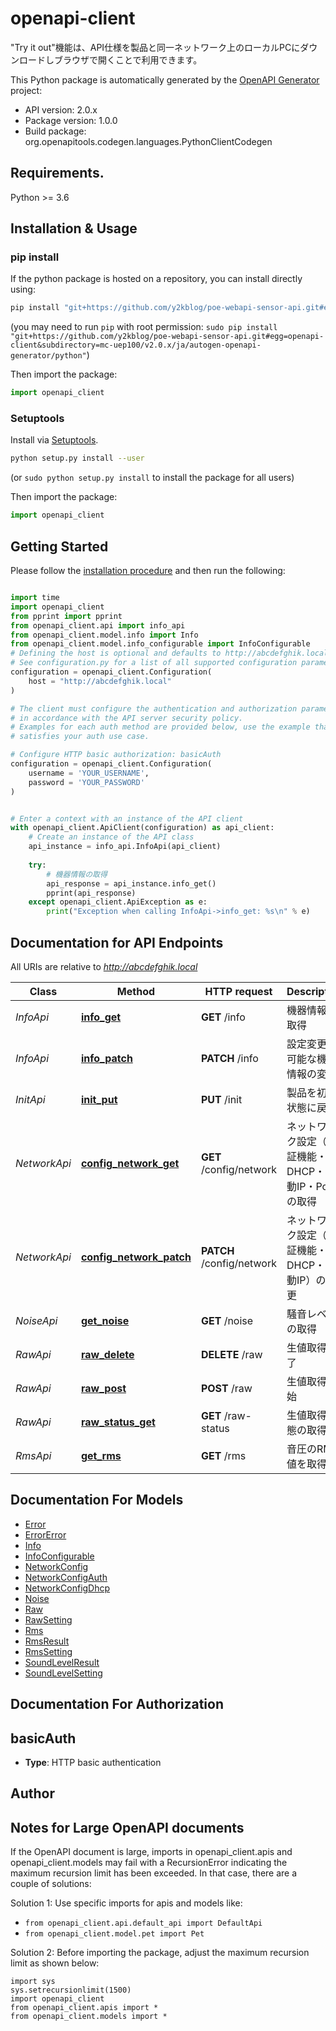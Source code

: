 # openapi-client
\"Try it out\"機能は、API仕様を製品と同一ネットワーク上のローカルPCにダウンロードしブラウザで開くことで利用できます。


This Python package is automatically generated by the [OpenAPI Generator](https://openapi-generator.tech) project:

- API version: 2.0.x
- Package version: 1.0.0
- Build package: org.openapitools.codegen.languages.PythonClientCodegen

## Requirements.

Python >= 3.6

## Installation & Usage
### pip install

If the python package is hosted on a repository, you can install directly using:

```sh
pip install "git+https://github.com/y2kblog/poe-webapi-sensor-api.git#egg=openapi-client&subdirectory=mc-uep100/v2.0.x/ja/autogen-openapi-generator/python"
```
(you may need to run `pip` with root permission: `sudo pip install "git+https://github.com/y2kblog/poe-webapi-sensor-api.git#egg=openapi-client&subdirectory=mc-uep100/v2.0.x/ja/autogen-openapi-generator/python"`)

Then import the package:
```python
import openapi_client
```

### Setuptools

Install via [Setuptools](http://pypi.python.org/pypi/setuptools).

```sh
python setup.py install --user
```
(or `sudo python setup.py install` to install the package for all users)

Then import the package:
```python
import openapi_client
```

## Getting Started

Please follow the [installation procedure](#installation--usage) and then run the following:

```python

import time
import openapi_client
from pprint import pprint
from openapi_client.api import info_api
from openapi_client.model.info import Info
from openapi_client.model.info_configurable import InfoConfigurable
# Defining the host is optional and defaults to http://abcdefghik.local
# See configuration.py for a list of all supported configuration parameters.
configuration = openapi_client.Configuration(
    host = "http://abcdefghik.local"
)

# The client must configure the authentication and authorization parameters
# in accordance with the API server security policy.
# Examples for each auth method are provided below, use the example that
# satisfies your auth use case.

# Configure HTTP basic authorization: basicAuth
configuration = openapi_client.Configuration(
    username = 'YOUR_USERNAME',
    password = 'YOUR_PASSWORD'
)


# Enter a context with an instance of the API client
with openapi_client.ApiClient(configuration) as api_client:
    # Create an instance of the API class
    api_instance = info_api.InfoApi(api_client)
    
    try:
        # 機器情報の取得
        api_response = api_instance.info_get()
        pprint(api_response)
    except openapi_client.ApiException as e:
        print("Exception when calling InfoApi->info_get: %s\n" % e)
```

## Documentation for API Endpoints

All URIs are relative to *http://abcdefghik.local*

Class | Method | HTTP request | Description
------------ | ------------- | ------------- | -------------
*InfoApi* | [**info_get**](docs/InfoApi.md#info_get) | **GET** /info | 機器情報の取得
*InfoApi* | [**info_patch**](docs/InfoApi.md#info_patch) | **PATCH** /info | 設定変更が可能な機器情報の変更
*InitApi* | [**init_put**](docs/InitApi.md#init_put) | **PUT** /init | 製品を初期状態に戻す
*NetworkApi* | [**config_network_get**](docs/NetworkApi.md#config_network_get) | **GET** /config/network | ネットワーク設定（認証機能・DHCP・手動IP・PoE）の取得
*NetworkApi* | [**config_network_patch**](docs/NetworkApi.md#config_network_patch) | **PATCH** /config/network | ネットワーク設定（認証機能・DHCP・手動IP）の変更
*NoiseApi* | [**get_noise**](docs/NoiseApi.md#get_noise) | **GET** /noise | 騒音レベルの取得 
*RawApi* | [**raw_delete**](docs/RawApi.md#raw_delete) | **DELETE** /raw | 生値取得終了
*RawApi* | [**raw_post**](docs/RawApi.md#raw_post) | **POST** /raw | 生値取得開始
*RawApi* | [**raw_status_get**](docs/RawApi.md#raw_status_get) | **GET** /raw-status | 生値取得状態の取得
*RmsApi* | [**get_rms**](docs/RmsApi.md#get_rms) | **GET** /rms | 音圧のRMS値を取得


## Documentation For Models

 - [Error](docs/Error.md)
 - [ErrorError](docs/ErrorError.md)
 - [Info](docs/Info.md)
 - [InfoConfigurable](docs/InfoConfigurable.md)
 - [NetworkConfig](docs/NetworkConfig.md)
 - [NetworkConfigAuth](docs/NetworkConfigAuth.md)
 - [NetworkConfigDhcp](docs/NetworkConfigDhcp.md)
 - [Noise](docs/Noise.md)
 - [Raw](docs/Raw.md)
 - [RawSetting](docs/RawSetting.md)
 - [Rms](docs/Rms.md)
 - [RmsResult](docs/RmsResult.md)
 - [RmsSetting](docs/RmsSetting.md)
 - [SoundLevelResult](docs/SoundLevelResult.md)
 - [SoundLevelSetting](docs/SoundLevelSetting.md)


## Documentation For Authorization


## basicAuth

- **Type**: HTTP basic authentication


## Author




## Notes for Large OpenAPI documents
If the OpenAPI document is large, imports in openapi_client.apis and openapi_client.models may fail with a
RecursionError indicating the maximum recursion limit has been exceeded. In that case, there are a couple of solutions:

Solution 1:
Use specific imports for apis and models like:
- `from openapi_client.api.default_api import DefaultApi`
- `from openapi_client.model.pet import Pet`

Solution 2:
Before importing the package, adjust the maximum recursion limit as shown below:
```
import sys
sys.setrecursionlimit(1500)
import openapi_client
from openapi_client.apis import *
from openapi_client.models import *
```


